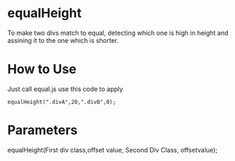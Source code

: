 equalHeight
===========

To make two divs match to equal, detecting which one is high in height and assining it to the one which is shorter.

How to Use
===========

Just call equal.js
use this code to apply

    equalHeight(".divA",20,".divB",0);


Parameters
==========
equalHeight(First div class,offset value, Second Div Class, offsetvalue);
